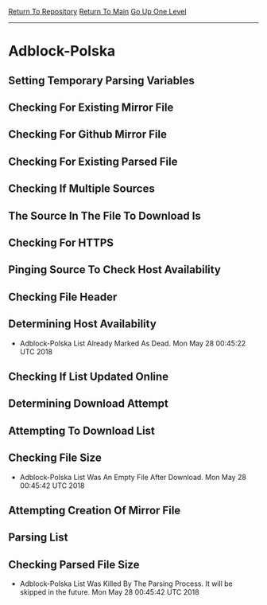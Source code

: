 [Return To Repository](https://github.com/deathbybandaid/piholeparser/)
[Return To Main](https://github.com/deathbybandaid/piholeparser/blob/master/RecentRunLogs/Mainlog.md)
[Go Up One Level](https://github.com/deathbybandaid/piholeparser/blob/master/RecentRunLogs/TopLevelScripts/30-Processing-External-Blacklists.md)
____________________________________
# Adblock-Polska
## Setting Temporary Parsing Variables
## Checking For Existing Mirror File
## Checking For Github Mirror File
## Checking For Existing Parsed File
## Checking If Multiple Sources
## The Source In The File To Download Is
## Checking For HTTPS
## Pinging Source To Check Host Availability
## Checking File Header
## Determining Host Availability
* Adblock-Polska List Already Marked As Dead. Mon May 28 00:45:22 UTC 2018
## Checking If List Updated Online
## Determining Download Attempt
## Attempting To Download List
## Checking File Size
* Adblock-Polska List Was An Empty File After Download. Mon May 28 00:45:42 UTC 2018
## Attempting Creation Of Mirror File
## Parsing List
## Checking Parsed File Size
* Adblock-Polska List Was Killed By The Parsing Process. It will be skipped in the future. Mon May 28 00:45:42 UTC 2018
